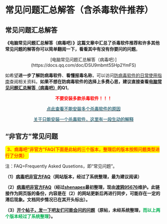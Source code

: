 # 常见问题汇总解答（含杀毒软件推荐）

## 常见问题汇总解答

**《电脑常见问题汇总解答（病毒吧）》这篇文章中汇总了杀毒软件推荐和许多其他常见问题的解答你可以简单翻阅一下，看看其中有没有你要问的问题**。 



<center>[电脑常见问题汇总解答（病毒吧）](https://docs.qq.com/doc/DSU9mbmt5SHp2YmFS)</center>

如希望**进一步了解防病毒软件**、**看懂报毒名称**，可以访问[防病毒软件的日常使用指南](https://docs.qq.com/doc/DQVZ1c1l0QnF6cnRY)查阅相关资料。**如果不想在防病毒软件的选择上多费心思，建议直接查看[电脑常见问题汇总解答（病毒吧）](https://docs.qq.com/doc/DSU9mbmt5SHp2YmFS)**的**Q1**。



<span style="color: red; font-weight: bold; text-align: center; display: block;">不要安装多款杀毒软件！！！</span>

[<span style="color:#467886; font-weight: bold; text-align: center; display: block;">点此查看不能安装多个杀毒软件的原因</span>](https://faq.ravenote.top/prevention/basic/1_about_prevention.html#%E4%B8%BA%E4%BB%80%E4%B9%88%E4%B8%8D%E8%83%BD%E5%90%8C%E6%97%B6%E5%AE%89%E8%A3%85%E5%A4%9A%E4%B8%AA%E5%AE%8C%E6%95%B4%E7%9A%84%E6%9D%80%E6%AF%92%E8%BD%AF%E4%BB%B6)

[<span style="color: #467886; font-weight: bold; text-align: center; display: block;">关于只能安装一个杀毒软件，这里有一段生动的解释</span>](./images/1723537769018.png)

## “非官方”常见问题

<span style="color: #FF4500; font-weight: bold; background-color: #FFFF00; padding: 3px 6px; border-radius: 5px;">3、病毒吧“非官方”FAQ(下面是此帖的三个版本，整理后的版本按照问题类型进行了分类）</span>

注：FAQ=Frequently Asked Qusetions，即“常见问题”。

**（1）[病毒吧非官方FAQ](https://faq.ravenote.top/)（网站版本，经过了系统整理，最为建议阅读）**

**（2）[病毒吧非官方FAQ](https://docs.qq.com/aio/p/sclymcnwneimmu5?p=xsUVwjSEbG6iM9vDTrjq8W&u=2f908fa56c0341bc905c0f04ec21da91)（经过[shenapex](https://tieba.baidu.com/home/main?id=tb.1.27f1952d.BPB1bF8BCDLri2ImM31jAA&fr=pb)最初整理，现由[渡鸦95676](https://tieba.baidu.com/home/main/?id=tb.1.d448d446.1YtoJt4KfIUH1LpQYAC3iA&fr=frs)维护。此链接作为网页版的备份，内容是在（2）的网站更新后再进行同步，可能存在一定的滞后现象。文档同步情况已在其开头标出）。**

**（3）[开个帖子，发一下吧友们可能会问的问题](https://tieba.baidu.com/p/8966243958)（原帖，未经系统整理，<span style="color: #00B050;">而以上两个版本经过了系统整理</span>）。**

